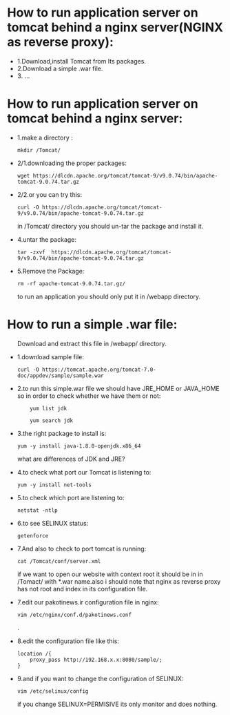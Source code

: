 <h1>How to run application server on tomcat behind a nginx server(NGINX as reverse proxy):</h1>
<ul>
<li>1.Download,install Tomcat from Its packages.</li>
<li>2.Download a simple .war file.</li>
<li>3. ... </li>
</ul>


<h1>How to run application server on tomcat behind a nginx server:</h1>
<ul>
<li>1.make a directory :

    mkdir /Tomcat/

</li>
<li>2/1.downloading the proper packages:

    wget https://dlcdn.apache.org/tomcat/tomcat-9/v9.0.74/bin/apache-tomcat-9.0.74.tar.gz

</li>
<li>2/2.or you can try this:

    curl -O https://dlcdn.apache.org/tomcat/tomcat-9/v9.0.74/bin/apache-tomcat-9.0.74.tar.gz

</li>
<p>in /Tomcat/ directory you should un-tar the package and install it.</p>
<li>4.untar the package:

    tar -zxvf  https://dlcdn.apache.org/tomcat/tomcat-9/v9.0.74/bin/apache-tomcat-9.0.74.tar.gz

</li>
<li>5.Remove the Package:

    rm -rf apache-tomcat-9.0.74.tar.gz/

</li>
<p>to run  an application you should only put it in /webapp directory.</p>
</ul>

<h1>How to run a simple .war file:</h1>
<ul>
<p>Download and extract this file in /webapp/ directory.</p>
<li>1.download sample file:

    curl -O https://tomcat.apache.org/tomcat-7.0-doc/appdev/sample/sample.war

</li>
<li>2.to run this simple.war file we should have JRE_HOME or JAVA_HOME so in order to check whether we have them or not:

        yum list jdk

        yum search jdk

</li>
<li>3.the right package to install is:

    yum -y install java-1.8.0-openjdk.x86_64

</li>

<p>what are differences of JDK and JRE?</p>

<li>4.to check what port our Tomcat is listening to:

    yum -y install net-tools

</li>
<li>5.to check which port are listening to:

    netstat -ntlp

</li>
<li>6.to see SELINUX status:

    getenforce

</li>

<li>7.And also to check to port tomcat is running:

    cat /Tomcat/conf/server.xml

</li>
<p>if we want to open our website with context root it should be in in /Tomact/ with *.war name.also i should note that nginx as reverse proxy has not root and index in its configuration file.</p>
<li>7.edit  our pakotinews.ir configuration file in nginx:
 
    vim /etc/nginx/conf.d/pakotinews.conf

.</li>
<li>8.edit the configuration file like this:

    location /{
        proxy_pass http://192.168.x.x:8080/sample/;
    }

</li>
<li>9.and if you want to change the configuration of SELINUX:

    vim /etc/selinux/config

</li>
<p>if you change SELINUX=PERMISIVE its only monitor and does nothing.<p>
</ul>
